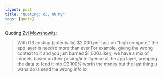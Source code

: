 ```yaml
---
layout: post
title: "Quoting: o3, Oh My"
tags: [quote]
---
```


Quoting [Zvi Mowshowitz](https://thezvi.substack.com/p/o3-oh-my?utm_source=post-email-title&publication_id=573100&post_id=153528265&utm_campaign=email-post-title&isFreemail=true&r=17m06t&triedRedirect=true&utm_medium=email):

> With O3 costing (potentially) $2,000 per task on “high compute,” the app layer is needed more than ever.For example, giving the wrong context to it and you just burned $1,000.Likely, we have a mix of models based on their pricing/intelligence at the app layer, prepping the data to feed it into O3.100% worth the money but the last thing u wana do is send the wrong info lol
